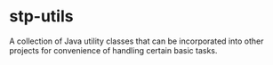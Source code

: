 # stp-utils
A collection of Java utility classes that can be incorporated into other projects for convenience of handling certain basic tasks.
